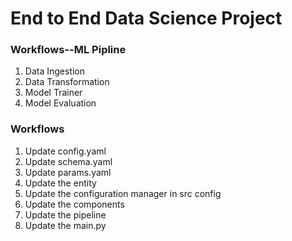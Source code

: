 # End to End Data Science Project

### Workflows--ML Pipline

1. Data Ingestion
2. Data Transformation
3. Model Trainer
4. Model Evaluation

### Workflows

1. Update config.yaml
2. Update schema.yaml
3. Update params.yaml
4. Update the entity
5. Update the configuration manager in src config
6. Update the components
7. Update the pipeline
8. Update the main.py
